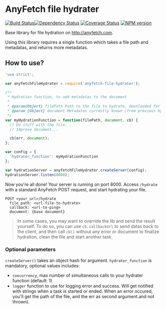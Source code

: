 AnyFetch file hydrater
====================
[![Build Status](https://travis-ci.org/Papiel/anyfetch-file-hydrater.js.png?branch=master)](https://travis-ci.org/Papiel/anyfetch-file-hydrater.js)[![Dependency Status](https://gemnasium.com/Papiel/anyfetch-file-hydrater.js.png)](https://gemnasium.com/Papiel/anyfetch-file-hydrater.js)
[![Coverage Status](https://coveralls.io/repos/Papiel/anyfetch-file-hydrater/badge.png?branch=master)](https://coveralls.io/r/Papiel/anyfetch-file-hydrater?branch=master)
[![NPM version](https://badge.fury.io/js/anyfetch-file-hydrater.png)](http://badge.fury.io/js/anyfetch-file-hydrater)

Base library for file hydration on http://anyfetch.com.

Using this library requires a single function which takes a file path and metadatas, and returns more metadatas.

How to use?
-------------------

```javascript
'use strict';

var anyfetchFileHydrater = require('anyfetch-file-hydrater');

/**
 * Hydration function, to add metadatas to the document
 * 
 * @param{Object} filePath Path to the file to hydrate, downloaded for you on the filesystem
 * @param {Object} document Metadatas currently known (from previous hydraters, or from providers). Includes `document_type`, and `metadatas`.
 */
var myHydrationFunction = function(filePath, document, cb) {
  // Do stuff with the file...
  // Improve document...

  cb(err, document);
};

var config = {
  'hydrater_function': myHydrationFunction
};

var hydrationServer = anyfetchFileHydrater.createServer(config);
hydrationServer.listen(8000);
```

Now you're all done! Your server is running on port 8000.
Access `/hydrate` with a standard AnyFetch POST request, and start hydrating your file.

```
POST <your_url>/hydrate
  file_path: <url-file-to-hydrate>
  callback: <url-to-ping>
  document: {base document}
```

> In some cases, you may want to override the lib and send the result yourself. To do so, you can use `cb.callbackUrl` to send datas back to the client, and then call `cb()` without any error or document to finalize hydration, clean the file and start another task.

### Optional parameters
`createServer()` takes an object hash for argument. `hydrater_function` is mandatory, optional values includes:

* `concurrency`, max number of simultaneous calls to your hydrater function (default: 1)
* `logger` function to use for logging error and success. Will get notified with strings when a task is started or ended. When an error occured, you'll get the path of the file, and the err as second argument.and not thrown).
